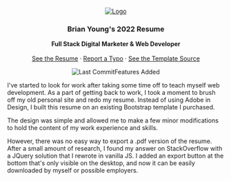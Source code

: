 <br />
<div align="center">
  <a href="https://byoung.media?utm_source=github">
    <img src="https://decodethis.app/assets/images/ResumeReadMe.Png" alt="Logo">
  </a>
<h3 align="center">Brian Young's 2022 Resume</h3>

  <p align="center">
    <strong>Full Stack Digital Marketer & Web Developer</strong>
    <br />
    <br />
    <a href="https://byoung.media?utm_source=github">See the Resume</a>
    ·
    <a href="https://github.com/ReadingTheDocumentation/Brian-Young-Resume-2022/issues">Report a Typo</a>
    ·
    <a href="https://themes.3rdwavemedia.com/bootstrap-templates/resume/orbit-free-resume-cv-bootstrap-theme-for-developers/">See the Template Source</a>
  </p>
</div>

<p align="center">
<img alt="Last Commit" src="https://img.shields.io/github/last-commit/ReadingTheDocumentation/DecodeThis/main"


### Features Added
I've started to look for work after taking some time off to teach myself web development. As a part of getting back to work, I took a moment to brush off my old personal site and redo my resume. Instead of using Adobe in Design, I built this resume on an existing Bootstrap template I purchased.   

The design was simple and allowed me to make a few minor modifications to hold the content of my work experience and skills.    

However, there was no easy way to export a .pdf version of the resume. After a small amount of research, I found my answer on StackOverflow with a JQuery solution that I rewrote in vanilla JS. I added an export button at the bottom that's only visible on the desktop, and now it can be easily downloaded by myself or possible employers.  

